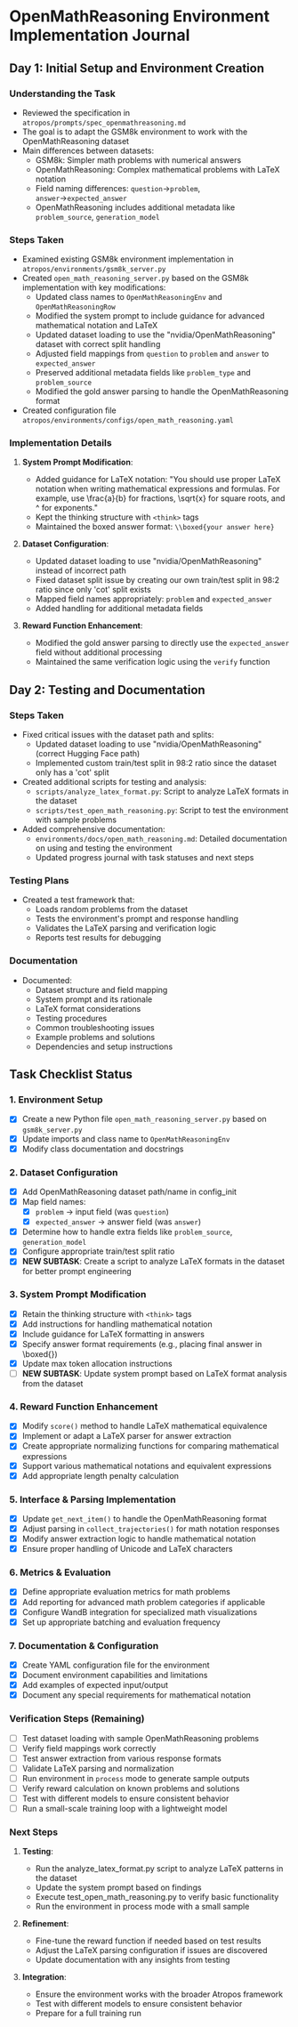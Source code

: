 # OpenMathReasoning Environment Implementation Journal

## Day 1: Initial Setup and Environment Creation

### Understanding the Task
- Reviewed the specification in `atropos/prompts/spec_openmathreasoning.md`
- The goal is to adapt the GSM8k environment to work with the OpenMathReasoning dataset
- Main differences between datasets:
  - GSM8k: Simpler math problems with numerical answers
  - OpenMathReasoning: Complex mathematical problems with LaTeX notation
  - Field naming differences: `question`→`problem`, `answer`→`expected_answer`
  - OpenMathReasoning includes additional metadata like `problem_source`, `generation_model`

### Steps Taken
- Examined existing GSM8k environment implementation in `atropos/environments/gsm8k_server.py`
- Created `open_math_reasoning_server.py` based on the GSM8k implementation with key modifications:
  - Updated class names to `OpenMathReasoningEnv` and `OpenMathReasoningRow`
  - Modified the system prompt to include guidance for advanced mathematical notation and LaTeX
  - Updated dataset loading to use the "nvidia/OpenMathReasoning" dataset with correct split handling
  - Adjusted field mappings from `question` to `problem` and `answer` to `expected_answer`
  - Preserved additional metadata fields like `problem_type` and `problem_source`
  - Modified the gold answer parsing to handle the OpenMathReasoning format
- Created configuration file `atropos/environments/configs/open_math_reasoning.yaml`

### Implementation Details
1. **System Prompt Modification**:
   - Added guidance for LaTeX notation: "You should use proper LaTeX notation when writing mathematical expressions and formulas. For example, use \\frac{a}{b} for fractions, \\sqrt{x} for square roots, and ^ for exponents."
   - Kept the thinking structure with `<think>` tags
   - Maintained the boxed answer format: `\\boxed{your answer here}`

2. **Dataset Configuration**:
   - Updated dataset loading to use "nvidia/OpenMathReasoning" instead of incorrect path
   - Fixed dataset split issue by creating our own train/test split in 98:2 ratio since only 'cot' split exists
   - Mapped field names appropriately: `problem` and `expected_answer`
   - Added handling for additional metadata fields

3. **Reward Function Enhancement**:
   - Modified the gold answer parsing to directly use the `expected_answer` field without additional processing
   - Maintained the same verification logic using the `verify` function

## Day 2: Testing and Documentation

### Steps Taken
- Fixed critical issues with the dataset path and splits:
  - Updated dataset loading to use "nvidia/OpenMathReasoning" (correct Hugging Face path)
  - Implemented custom train/test split in 98:2 ratio since the dataset only has a 'cot' split
- Created additional scripts for testing and analysis:
  - `scripts/analyze_latex_format.py`: Script to analyze LaTeX formats in the dataset
  - `scripts/test_open_math_reasoning.py`: Script to test the environment with sample problems
- Added comprehensive documentation:
  - `environments/docs/open_math_reasoning.md`: Detailed documentation on using and testing the environment
  - Updated progress journal with task statuses and next steps

### Testing Plans
- Created a test framework that:
  - Loads random problems from the dataset
  - Tests the environment's prompt and response handling
  - Validates the LaTeX parsing and verification logic
  - Reports test results for debugging

### Documentation
- Documented:
  - Dataset structure and field mapping
  - System prompt and its rationale
  - LaTeX format considerations
  - Testing procedures
  - Common troubleshooting issues
  - Example problems and solutions
  - Dependencies and setup instructions

## Task Checklist Status

### 1. Environment Setup
- [x] Create a new Python file `open_math_reasoning_server.py` based on `gsm8k_server.py`
- [x] Update imports and class name to `OpenMathReasoningEnv`
- [x] Modify class documentation and docstrings

### 2. Dataset Configuration
- [x] Add OpenMathReasoning dataset path/name in config_init
- [x] Map field names: 
  - [x] `problem` → input field (was `question`)
  - [x] `expected_answer` → answer field (was `answer`)
- [x] Determine how to handle extra fields like `problem_source`, `generation_model`
- [x] Configure appropriate train/test split ratio
- [x] **NEW SUBTASK**: Create a script to analyze LaTeX formats in the dataset for better prompt engineering

### 3. System Prompt Modification
- [x] Retain the thinking structure with `<think>` tags
- [x] Add instructions for handling mathematical notation
- [x] Include guidance for LaTeX formatting in answers
- [x] Specify answer format requirements (e.g., placing final answer in \boxed{})
- [x] Update max token allocation instructions
- [ ] **NEW SUBTASK**: Update system prompt based on LaTeX format analysis from the dataset

### 4. Reward Function Enhancement
- [x] Modify `score()` method to handle LaTeX mathematical equivalence
- [x] Implement or adapt a LaTeX parser for answer extraction
- [x] Create appropriate normalizing functions for comparing mathematical expressions
- [x] Support various mathematical notations and equivalent expressions
- [x] Add appropriate length penalty calculation

### 5. Interface & Parsing Implementation
- [x] Update `get_next_item()` to handle the OpenMathReasoning format
- [x] Adjust parsing in `collect_trajectories()` for math notation responses
- [x] Modify answer extraction logic to handle mathematical notation
- [x] Ensure proper handling of Unicode and LaTeX characters

### 6. Metrics & Evaluation
- [x] Define appropriate evaluation metrics for math problems
- [x] Add reporting for advanced math problem categories if applicable
- [x] Configure WandB integration for specialized math visualizations
- [x] Set up appropriate batching and evaluation frequency

### 7. Documentation & Configuration
- [x] Create YAML configuration file for the environment
- [x] Document environment capabilities and limitations
- [x] Add examples of expected input/output
- [x] Document any special requirements for mathematical notation

### Verification Steps (Remaining)
- [ ] Test dataset loading with sample OpenMathReasoning problems
- [ ] Verify field mappings work correctly
- [ ] Test answer extraction from various response formats
- [ ] Validate LaTeX parsing and normalization
- [ ] Run environment in `process` mode to generate sample outputs
- [ ] Verify reward calculation on known problems and solutions
- [ ] Test with different models to ensure consistent behavior
- [ ] Run a small-scale training loop with a lightweight model

### Next Steps
1. **Testing**:
   - Run the analyze_latex_format.py script to analyze LaTeX patterns in the dataset
   - Update the system prompt based on findings
   - Execute test_open_math_reasoning.py to verify basic functionality
   - Run the environment in process mode with a small sample

2. **Refinement**:
   - Fine-tune the reward function if needed based on test results
   - Adjust the LaTeX parsing configuration if issues are discovered
   - Update documentation with any insights from testing

3. **Integration**:
   - Ensure the environment works with the broader Atropos framework
   - Test with different models to ensure consistent behavior
   - Prepare for a full training run 